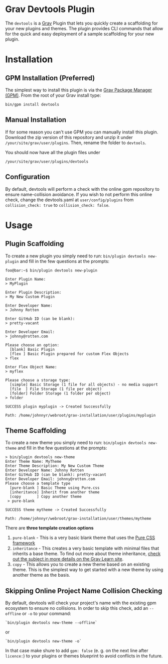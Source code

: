 # Grav Devtools Plugin

The `devtools` is a [Grav](https://github.com/getgrav/grav) Plugin that lets you quickly create a scaffolding for your new plugins and themes.  The plugin provides CLI commands that allow for the quick and easy deployment of a sample scaffolding for your new plugin.

# Installation

## GPM Installation (Preferred)

The simplest way to install this plugin is via the [Grav Package Manager (GPM)](https://learn.getgrav.org/advanced/grav-gpm).  From the root of your Grav install type:

    bin/gpm install devtools

## Manual Installation 

If for some reason you can't use GPM you can manually install this plugin. Download the zip version of this repository and unzip it under `/your/site/grav/user/plugins`. Then, rename the folder to `devtools`.

You should now have all the plugin files under

	/your/site/grav/user/plugins/devtools
	
## Configuration

By default, devtools will perform a check with the online gpm repository to ensure name-collision avoidance. If you wish to not perform this online check, change the devtools.yaml at `user/config/plugins` from `collision_check: true` to `collision_check: false`.

# Usage

## Plugin Scaffolding

To create a new plugin you simply need to run: `bin/plugin devtools new-plugin` and fill in the few questions at the prompts:

```
foo@bar:~$ bin/plugin devtools new-plugin

Enter Plugin Name:
> MyPlugin

Enter Plugin Description:
> My New Custom Plugin

Enter Developer Name:
> Johnny Rotten

Enter GitHub ID (can be blank):
> pretty-vacant

Enter Developer Email:
> johnny@rotten.com

Please choose an option:
  [blank] Basic Plugin
  [flex ] Basic Plugin prepared for custom Flex Objects
> flex

Enter Flex Object Name:
> myflex

Please choose a storage type:
  [simple] Basic Storage (1 file for all objects) - no media support
  [file  ] File Storage (1 file per object)
  [folder] Folder Storage (1 folder per object)
> folder

SUCCESS plugin myplugin -> Created Successfully

Path: /home/johnnyr/webroot/grav-installation/user/plugins/myplugin
```

## Theme Scaffolding

To create a new theme you simply need to run: `bin/plugin devtools new-theme` and fill in the few questions at the prompts:

```
> bin/plugin devtools new-theme
Enter Theme Name: MyTheme
Enter Theme Description: My New Custom Theme
Enter Developer Name: Johnny Rotten
Enter GitHub ID (can be blank): pretty-vacant
Enter Developer Email: johnny@rotten.com
Please choose a template type
  [pure-blank ] Basic Theme using Pure.css
  [inheritance] Inherit from another theme
  [copy       ] Copy another theme
 > pure-blank

SUCCESS theme mytheme -> Created Successfully

Path: /home/johnnyr/webroot/grav-installation/user/themes/mytheme
```

There are **three template creation options**

1. `pure-blank` - This is a very basic blank theme that uses the [Pure CSS framework](https://purecss.io/)
2. `inheritance` - This creates a very basic template with minimal files that inherits a base theme.  To find out more about theme inheritance, [check out the subject in more details on the Grav Learn site](https://learn.getgrav.org/themes/customization#theme-inheritance).
3. `copy` - This allows you to create a new theme based on an existing theme.  This is the simplest way to get started with a new theme by using another theme as the basis.

## Skipping Online Project Name Collision Checking

By default, devtools will check your project's name with the existing gpm ecosystem to ensure no collisions. In order to skip this check, add an `--offline` or `-o` to your command:

    `bin/plugin devtools new-theme --offline`
or

    `bin/plugin devtools new-theme -o`

In that case make shure to add `gpm: false` (e. g. on the next line after `licence:`) to your plugins or themes blueprint to avoid conflicts in the future.